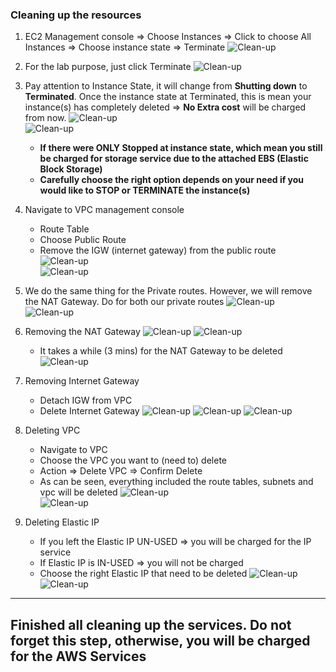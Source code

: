 ### Cleaning up the resources

1. EC2 Management console => Choose Instances => Click to choose All Instances => Choose instance state => Terminate
![Clean-up](images/cleanup-1.jpg)

2. For the lab purpose, just click Terminate
![Clean-up](images/cleanup-2.jpg)

3. Pay attention to Instance State, it will change from **Shutting down** to **Terminated**. Once the instance state at Terminated, this is mean your instance(s) has completely deleted => **No Extra cost** will be charged from now.
![Clean-up](images/cleanup-3.jpg)  
![Clean-up](images/cleanup-4.jpg)
    - **If there were ONLY Stopped at instance state, which mean you still be charged for storage service due to the attached EBS (Elastic Block Storage)**
    - **Carefully choose the right option depends on your need if you would like to STOP or TERMINATE the instance(s)**
  
4. Navigate to VPC management console 
   - Route Table
   - Choose Public Route
   - Remove the IGW (internet gateway) from the public route
![Clean-up](images/cleanup-7.jpg)  
![Clean-up](images/cleanup-8.jpg)

5. We do the same thing for the Private routes. However, we will remove the NAT Gateway. Do for both our private routes
![Clean-up](images/cleanup-9.jpg)
![Clean-up](images/cleanup-10.jpg)

6. Removing the NAT Gateway
![Clean-up](images/cleanup-11.jpg)
![Clean-up](images/cleanup-12.jpg)
    - It takes a while (3 mins) for the NAT Gateway to be deleted
![Clean-up](images/cleanup-13.jpg)  

7. Removing Internet Gateway
   - Detach IGW from VPC
   - Delete Internet Gateway
![Clean-up](images/cleanup-5.jpg)
![Clean-up](images/cleanup-6.jpg)
![Clean-up](images/cleanup-14.jpg)  

8. Deleting VPC
   - Navigate to VPC 
   - Choose the VPC you want to (need to) delete
   - Action => Delete VPC => Confirm Delete
   - As can be seen, everything included the route tables, subnets and vpc will be deleted
![Clean-up](images/cleanup-15.jpg)  
![Clean-up](images/cleanup-16.jpg)  

9. Deleting Elastic IP
    - If you left the Elastic IP UN-USED => you will be charged for the IP service
    - If Elastic IP is IN-USED => you will not be charged
    - Choose the right Elastic IP that need to be deleted
![Clean-up](images/cleanup-17.jpg)  
![Clean-up](images/cleanup-18.jpg)

---

## Finished all cleaning up the services. Do not forget this step, otherwise, you will be charged for the AWS Services

